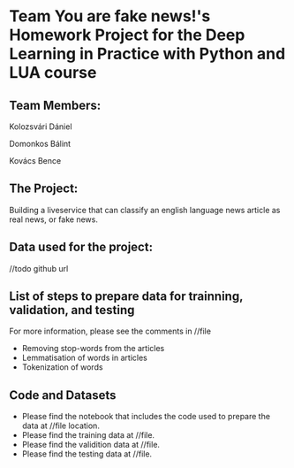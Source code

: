 # Team You are fake news!'s Homework Project for the Deep Learning in Practice with Python and LUA course

## Team Members:
Kolozsvári Dániel

Domonkos Bálint

Kovács Bence

## The Project:
Building a liveservice that can classify an english language news article as real news, or fake news.

## Data used for the project:
//todo github url

## List of steps to prepare data for trainning, validation, and testing
For more information, please see the comments in //file 

- Removing stop-words from the articles
- Lemmatisation of words in articles
- Tokenization of words

## Code and Datasets
- Please find the notebook that includes the code used to prepare the data at //file location.
- Please find the training data at //file.
- Please find the validition data at //file.
- Please find the testing data at //file.
